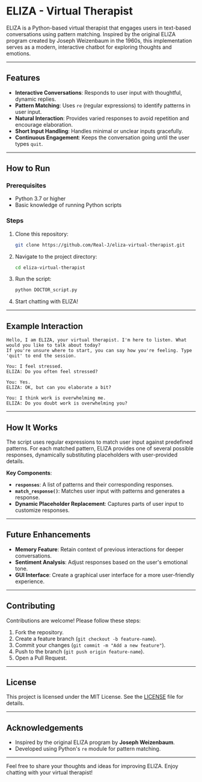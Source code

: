 # ELIZA - Virtual Therapist

ELIZA is a Python-based virtual therapist that engages users in text-based conversations using pattern matching. Inspired by the original ELIZA program created by Joseph Weizenbaum in the 1960s, this implementation serves as a modern, interactive chatbot for exploring thoughts and emotions.

---

## Features

- **Interactive Conversations**: Responds to user input with thoughtful, dynamic replies.
- **Pattern Matching**: Uses `re` (regular expressions) to identify patterns in user input.
- **Natural Interaction**: Provides varied responses to avoid repetition and encourage elaboration.
- **Short Input Handling**: Handles minimal or unclear inputs gracefully.
- **Continuous Engagement**: Keeps the conversation going until the user types `quit`.

---

## How to Run

### Prerequisites

- Python 3.7 or higher
- Basic knowledge of running Python scripts

### Steps

1. Clone this repository:
   ```bash
   git clone https://github.com/Real-J/eliza-virtual-therapist.git
   ```
2. Navigate to the project directory:
   ```bash
   cd eliza-virtual-therapist
   ```
3. Run the script:
   ```bash
   python DOCTOR_script.py
   ```

4. Start chatting with ELIZA!

---

## Example Interaction

```
Hello, I am ELIZA, your virtual therapist. I'm here to listen. What would you like to talk about today?
If you're unsure where to start, you can say how you're feeling. Type 'quit' to end the session.

You: I feel stressed.
ELIZA: Do you often feel stressed?

You: Yes.
ELIZA: OK, but can you elaborate a bit?

You: I think work is overwhelming me.
ELIZA: Do you doubt work is overwhelming you?
```

---

## How It Works

The script uses regular expressions to match user input against predefined patterns. For each matched pattern, ELIZA provides one of several possible responses, dynamically substituting placeholders with user-provided details.

**Key Components**:
- **`responses`**: A list of patterns and their corresponding responses.
- **`match_response()`**: Matches user input with patterns and generates a response.
- **Dynamic Placeholder Replacement**: Captures parts of user input to customize responses.

---

## Future Enhancements

- **Memory Feature**: Retain context of previous interactions for deeper conversations.
- **Sentiment Analysis**: Adjust responses based on the user's emotional tone.
- **GUI Interface**: Create a graphical user interface for a more user-friendly experience.

---

## Contributing

Contributions are welcome! Please follow these steps:
1. Fork the repository.
2. Create a feature branch (`git checkout -b feature-name`).
3. Commit your changes (`git commit -m "Add a new feature"`).
4. Push to the branch (`git push origin feature-name`).
5. Open a Pull Request.

---

## License

This project is licensed under the MIT License. See the [LICENSE](LICENSE) file for details.

---

## Acknowledgements

- Inspired by the original ELIZA program by **Joseph Weizenbaum**.
- Developed using Python's `re` module for pattern matching.

---

Feel free to share your thoughts and ideas for improving ELIZA. Enjoy chatting with your virtual therapist!


